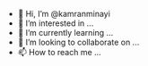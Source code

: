 - 👋 Hi, I’m @kamranminayi
- 👀 I’m interested in ...
- 🌱 I’m currently learning ...
- 💞️ I’m looking to collaborate on ...
- 📫 How to reach me ...

<!---
kamranminayi/kamranminayi is a ✨ special ✨ repository because its `README.md` (this file) appears on your GitHub profile.
You can click the Preview link to take a look at your changes.
--->

